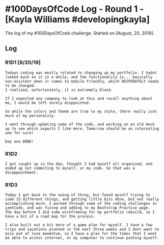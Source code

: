 # #100DaysOfCode Log - Round 1 - [Kayla Williams #developingkayla]

The log of my #100DaysOfCode challenge. Started on [August, 20, 2019].

## Log

### R1D1 [8/20/19]
    Todays coding was mostly related to changing up my portfolio. I hadnt looked back on it in a while, and the functionality is... basically non-existent when it comes to mobile friendly, which DESPERATELY needs to be changed. 
    I realized, unfortunately, it is extremely blazé. 
        
    If I expected any company to look at this and recall anything about me, I would be left sorely disppointed.

    So while the colors and theme are true to my style, there really isnt much of my personality. 
    
    I went through updating some of the code, and working on an old mock up to see which aspects I like more. Tomorrow should be an interesting one for sure! 
    
    Day one DONE!
### R1D2
    I got caught up in the day, thought I had myself all organized, and ended up not commiting to myself, or my code. So that was a disappointment. 
### R1D3
    Today I got back in the swing of thing, but found myself trying to code 15 different things, and getting little bits done, but not really accomplishing much. I worked through some of the coding challenges in LeetCode, and was fixing and adding to my Bootstrap Practice page. 
    The day before I did some wireframing for my portfolio rebuild, so I have a bit of a road map for the process.

    I also built out a bit more of a game plan for myself. I have a few trips and vacations planned in the next three weeks and I dont want to miss out of lose moemntum, so I have a plan for the times that I wont be able to access internet, or my computer to continue pushing myself. 

